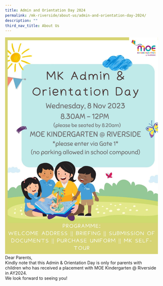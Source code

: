 ```yaml
---
title: Admin and Orientation Day 2024
permalink: /mk-riverside/about-us/admin-and-orientation-day-2024/
description: ""
third_nav_title: About Us
---
```

![](/images/mk_orientation_2024.jpg)Dear Parents,<br>Kindly note that this Admin &amp; Orientation Day is only for parents with children who has received a placement with MOE Kindergarten @ Riverside in AY2024. <br>We look forward to seeing you!